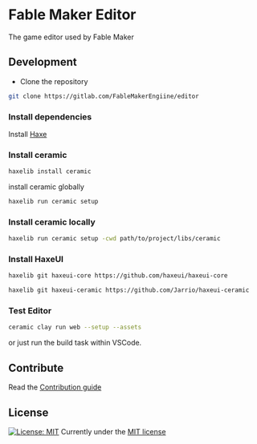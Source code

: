 # Fable Maker Editor

The game editor used by Fable Maker

## Development

- Clone the repository
  
```sh
git clone https://gitlab.com/FableMakerEngiine/editor
```

### Install dependencies

Install [Haxe](https://haxe.org/)

### Install ceramic

```sh
haxelib install ceramic
```

install ceramic globally

```sh
haxelib run ceramic setup
```

### Install ceramic locally

```sh
haxelib run ceramic setup -cwd path/to/project/libs/ceramic
```

### Install HaxeUI

```sh
haxelib git haxeui-core https://github.com/haxeui/haxeui-core
```

```sh
haxelib git haxeui-ceramic https://github.com/Jarrio/haxeui-ceramic
```

### Test Editor

```sh
ceramic clay run web --setup --assets
```

or just run the build task within VSCode.

## Contribute
Read the [Contribution guide](./CONTRIBUTING.md)

## License
[![License: MIT](https://img.shields.io/badge/License-MIT-yellow.svg)](https://opensource.org/licenses/MIT)
Currently under the [MIT license](./LICENSE)
